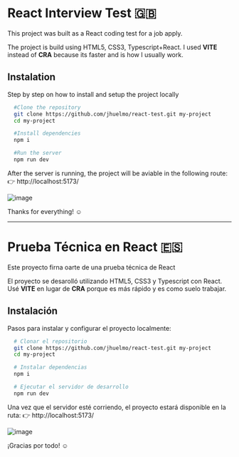 # React Interview Test :uk:
This project was built as a React coding test for a job apply.

The project is build using HTML5, CSS3, Typescript+React.
I used **VITE** instead of **CRA** because its faster and is how I usually work.

## Instalation

Step by step on how to install and setup the project locally


```bash
  #Clone the repository
  git clone https://github.com/jhuelmo/react-test.git my-project
  cd my-project
```

```bash
  #Install dependencies
  npm i
```

```bash
  #Run the server
  npm run dev
```
After the server is running, the project will be aviable in the following route:
👉 http://localhost:5173/

![image](https://github.com/user-attachments/assets/8628dcd4-21e6-4dfc-8cc2-dbfb57d5f14c)

Thanks for everything! ☺️

---------------------------------------------------
# Prueba Técnica en React :es:

Este proyecto firna oarte de una prueba técnica de React

El proyecto se desarolló utilizando HTML5, CSS3 y Typescript con React.  
Usé **VITE** en lugar de **CRA** porque es más rápido y es como suelo trabajar.

## Instalación

Pasos para instalar y configurar el proyecto localmente:

```bash
  # Clonar el repositorio
  git clone https://github.com/jhuelmo/react-test.git my-project
  cd my-project
```

```bash
  # Instalar dependencias
  npm i
```

```bash
  # Ejecutar el servidor de desarrollo
  npm run dev
```

Una vez que el servidor esté corriendo, el proyecto estará disponible en la ruta:
👉 http://localhost:5173/

![image](https://github.com/user-attachments/assets/8628dcd4-21e6-4dfc-8cc2-dbfb57d5f14c)

¡Gracias por todo! ☺️
